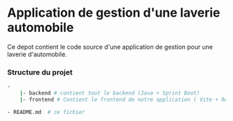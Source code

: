 # Application de gestion d'une laverie automobile
Ce depot contient le code source d'une application de gestion pour une laverie d'automobile.

### Structure du projet
```bash
- 
    |- backend # contient tout le backend (Java + Sprint Boot) 
    |- frontend # Contient le frontend de notre application ( Vite + React + Typescript )

- README.md  # ce fichier
```